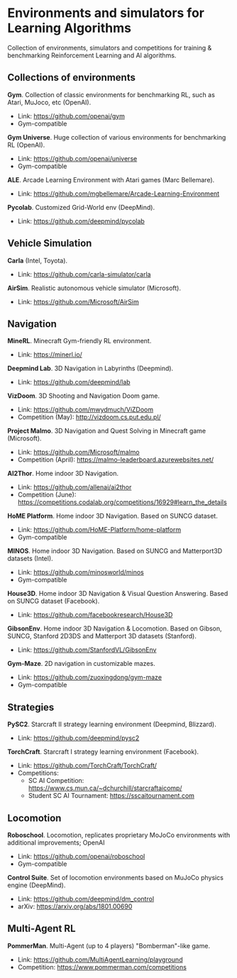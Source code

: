 # Environments and simulators for Learning Algorithms
Collection of environments, simulators and competitions for training & benchmarking Reinforcement Learning and AI algorithms.


## Collections of environments
**Gym**. Collection of classic environments for benchmarking RL, such as Atari, MuJoco, etc (OpenAI).
  - Link: https://github.com/openai/gym
  - Gym-compatible
    
**Gym Universe**. Huge collection of various environments for benchmarking RL (OpenAI).
  - Link: https://github.com/openai/universe
  - Gym-compatible

**ALE**. Arcade Learning Environment with Atari games (Marc Bellemare).
  - Link: https://github.com/mgbellemare/Arcade-Learning-Environment
  
**Pycolab**. Customized Grid-World env (DeepMind).
  - Link: https://github.com/deepmind/pycolab


## Vehicle Simulation
**Carla** (Intel, Toyota).
  - Link: https://github.com/carla-simulator/carla

**AirSim**. Realistic autonomous vehicle simulator (Microsoft).
  - Link: https://github.com/Microsoft/AirSim


## Navigation
**MineRL**. Minecraft Gym-friendly RL environment.
  - Link: https://minerl.io/

**Deepmind Lab**. 3D Navigation in Labyrinths (Deepmind).
  - Link: https://github.com/deepmind/lab

**VizDoom**. 3D Shooting and Navigation Doom game.
  - Link: https://github.com/mwydmuch/ViZDoom
  - Competition (May): http://vizdoom.cs.put.edu.pl/
  
**Project Malmo**. 3D Navigation and Quest Solving in Minecraft game (Microsoft).
  - Link: https://github.com/Microsoft/malmo
  - Competition (April): https://malmo-leaderboard.azurewebsites.net/

**AI2Thor**. Home indoor 3D Navigation.
  - Link: https://github.com/allenai/ai2thor
  - Competition (June): https://competitions.codalab.org/competitions/16929#learn_the_details
    
**HoME Platform**. Home indoor 3D Navigation. Based on SUNCG dataset.
  - Link: https://github.com/HoME-Platform/home-platform
  - Gym-compatible
  
**MINOS**. Home indoor 3D Navigation. Based on SUNCG and Matterport3D datasets (Intel).
  - Link: https://github.com/minosworld/minos
  - Gym-compatible

**House3D**. Home indoor 3D Navigation & Visual Question Answering. Based on SUNCG dataset (Facebook).
  - Link: https://github.com/facebookresearch/House3D
  
**GibsonEnv**. Home indoor 3D Navigation & Locomotion. Based on Gibson, SUNCG, Stanford 2D3DS and Matterport 3D datasets (Stanford).
  - Link: https://github.com/StanfordVL/GibsonEnv
  
**Gym-Maze**. 2D navigation in customizable mazes.
  - Link: https://github.com/zuoxingdong/gym-maze
  - Gym-compatible

## Strategies
**PySC2**. Starcraft II strategy learning environment (Deepmind, Blizzard).
  - Link: https://github.com/deepmind/pysc2
  
**TorchCraft**. Starcraft I strategy learning environment  (Facebook).
  - Link: https://github.com/TorchCraft/TorchCraft/
  - Competitions:
    - SC AI Competition: https://www.cs.mun.ca/~dchurchill/starcraftaicomp/
    - Student SC AI Tournament: https://sscaitournament.com

## Locomotion
**Roboschool**. Locomotion, replicates proprietary MoJoCo environments with additional improvements; OpenAI
  - Link: https://github.com/openai/roboschool
  - Gym-compatible
  
**Control Suite**. Set of locomotion environments based on MuJoCo physics engine (DeepMind).
  - Link: https://github.com/deepmind/dm_control
  - arXiv: https://arxiv.org/abs/1801.00690

## Multi-Agent RL
**PommerMan**. Multi-Agent (up to 4 players) "Bomberman"-like game.
  - Link: https://github.com/MultiAgentLearning/playground
  - Competition: https://www.pommerman.com/competitions

